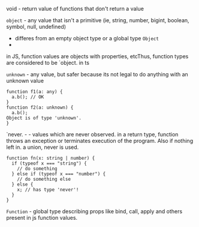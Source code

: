 

void - return value of functions that don't return a value

`object` - any value that isn't a primitive (ie, string, number, bigint, boolean, symbol, null, undefined)

- differes from an empty object type or a global type `Object`
- 

in JS, function values are objects with properties, etcThus, function types are considered to be `object. in ts



`unknown` - any value, but safer because its not legal to do anything with an unknown value

```
function f1(a: any) {
  a.b(); // OK
}
function f2(a: unknown) {
  a.b();
Object is of type 'unknown'.
}
```

`never. - - values which are never observed.  in a return type, function throws an exception or terminates execution of the program.   Also if nothing left in. a union, never is used.



```
function fn(x: string | number) {
  if (typeof x === "string") {
    // do something
  } else if (typeof x === "number") {
    // do something else
  } else {
    x; // has type 'never'!
  }
}
```

`Function`  - global type describing props like bind, call, apply and others present in js function values.  



